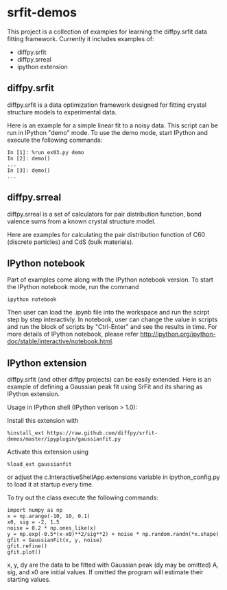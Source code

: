 srfit-demos
===========

This project is a collection of examples for learning the diffpy.srfit data fitting framework. Currently it includes examples of:

* diffpy.srfit
* diffpy.srreal
* ipython extension 


diffpy.srfit
------------

diffpy.srfit is a data optimization framework designed for fitting crystal structure models to experimental data. 

Here is an example for a simple linear fit to a noisy data. This script can be run in IPython "demo" mode.  To use the demo mode, start IPython and execute the following commands:

    In [1]: %run ex03.py demo
    In [2]: demo()
    ...
    In [3]: demo()
    ...


diffpy.srreal
-------------

diffpy.srreal is a set of calculators for pair distribution function, bond valence sums from a known crystal structure model.

Here are examples for calculating the pair distribution function of C60 (discrete particles) and CdS (bulk materials). 


IPython notebook
----------------

Part of examples come along with the IPython notebook version. To start the IPython notebook mode, run the command

    ipython notebook
    
Then user can load the .ipynb file into the workspace and run the scirpt step by step interactivly. In notebook, user can change the value in scripts and run the block of scripts by "Ctrl-Enter" and see the results in time. For more details of IPython notebook, please refer http://ipython.org/ipython-doc/stable/interactive/notebook.html. 


IPython extension
-----------------

diffpy.srfit (and other diffpy projects) can be easily extended. Here is an example of defining a Gaussian peak fit using SrFit and its sharing as IPython extension.

Usage in IPython shell (IPython verison > 1.0):

Install this extension with

    %install_ext https://raw.github.com/diffpy/srfit-demos/master/ipyplugin/gaussianfit.py

Activate this extension using

    %load_ext gaussianfit

or adjust the c.InteractiveShellApp.extensions variable in ipython_config.py
to load it at startup every time.


To try out the class execute the following commands:

    import numpy as np
    x = np.arange(-10, 10, 0.1)
    x0, sig = -2, 1.5
    noise = 0.2 * np.ones_like(x)
    y = np.exp(-0.5*(x-x0)**2/sig**2) + noise * np.random.randn(*x.shape)
    gfit = GaussianFit(x, y, noise)
    gfit.refine()
    gfit.plot()

x, y, dy are the data to be fitted with Gaussian peak (dy may be omitted)
A, sig, and x0 are initial values.  If omitted the program will estimate
their starting values.
